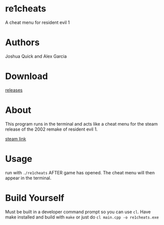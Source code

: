 # re1cheats
A cheat menu for resident evil 1
# Authors
Joshua Quick and Alex Garcia
# Download
[releases](https://github.com/alexgarcia723/re1cheats/releases)
# About
This program runs in the terminal and acts like a cheat menu for the steam release of the 2002 remake of resident evil 1.

[steam link](https://store.steampowered.com/app/304240/Resident_Evil/)

# Usage
run with `./re1cheats` AFTER game has opened. The cheat menu will then appear in the terminal.
# Build Yourself
Must be built in a developer command prompt so you can use `cl`. Have make installed and build with `make` or just do `cl main.cpp -o re1cheats.exe` 

